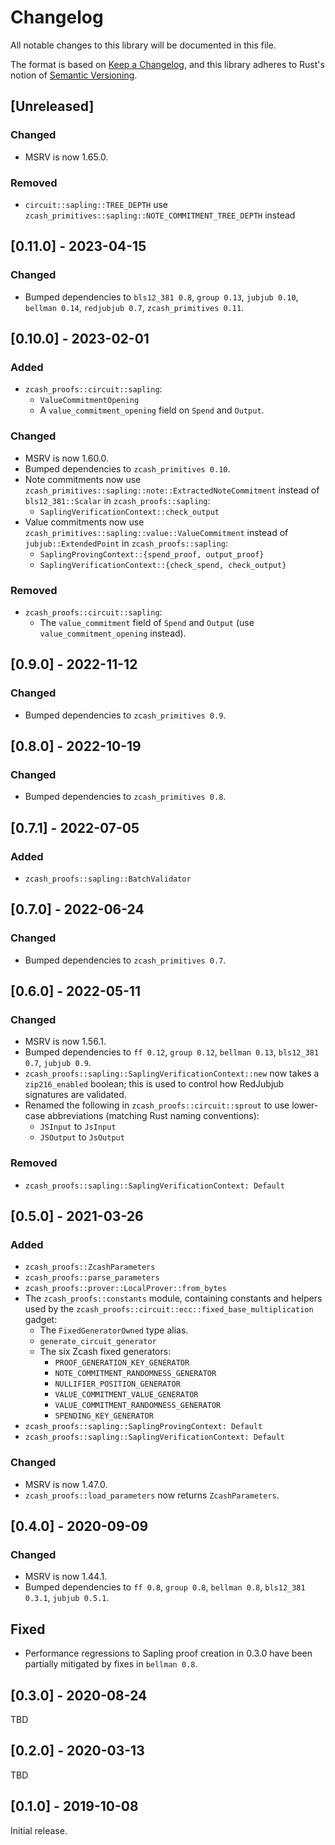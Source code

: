 # Changelog
All notable changes to this library will be documented in this file.

The format is based on [Keep a Changelog](https://keepachangelog.com/en/1.0.0/),
and this library adheres to Rust's notion of
[Semantic Versioning](https://semver.org/spec/v2.0.0.html).

## [Unreleased]
### Changed
- MSRV is now 1.65.0.

### Removed
- `circuit::sapling::TREE_DEPTH` use `zcash_primitives::sapling::NOTE_COMMITMENT_TREE_DEPTH` instead

## [0.11.0] - 2023-04-15
### Changed
- Bumped dependencies to `bls12_381 0.8`, `group 0.13`, `jubjub 0.10`,
  `bellman 0.14`, `redjubjub 0.7`, `zcash_primitives 0.11`.

## [0.10.0] - 2023-02-01
### Added
- `zcash_proofs::circuit::sapling`:
  - `ValueCommitmentOpening`
  - A `value_commitment_opening` field on `Spend` and `Output`.

### Changed
- MSRV is now 1.60.0.
- Bumped dependencies to `zcash_primitives 0.10`.
- Note commitments now use
  `zcash_primitives::sapling::note::ExtractedNoteCommitment` instead of
  `bls12_381::Scalar` in `zcash_proofs::sapling`:
  - `SaplingVerificationContext::check_output`
- Value commitments now use `zcash_primitives::sapling::value::ValueCommitment`
  instead of `jubjub::ExtendedPoint` in `zcash_proofs::sapling`:
  - `SaplingProvingContext::{spend_proof, output_proof}`
  - `SaplingVerificationContext::{check_spend, check_output}`

### Removed
- `zcash_proofs::circuit::sapling`:
  - The `value_commitment` field of `Spend` and `Output` (use
    `value_commitment_opening` instead).

## [0.9.0] - 2022-11-12
### Changed
- Bumped dependencies to `zcash_primitives 0.9`.

## [0.8.0] - 2022-10-19
### Changed
- Bumped dependencies to `zcash_primitives 0.8`.

## [0.7.1] - 2022-07-05
### Added
- `zcash_proofs::sapling::BatchValidator`

## [0.7.0] - 2022-06-24
### Changed
- Bumped dependencies to `zcash_primitives 0.7`.

## [0.6.0] - 2022-05-11
### Changed
- MSRV is now 1.56.1.
- Bumped dependencies to `ff 0.12`, `group 0.12`, `bellman 0.13`,
  `bls12_381 0.7`, `jubjub 0.9`.
- `zcash_proofs::sapling::SaplingVerificationContext::new` now takes a
  `zip216_enabled` boolean; this is used to control how RedJubjub signatures are
  validated.
- Renamed the following in `zcash_proofs::circuit::sprout` to use lower-case
  abbreviations (matching Rust naming conventions):
  - `JSInput` to `JsInput`
  - `JSOutput` to `JsOutput`

### Removed
- `zcash_proofs::sapling::SaplingVerificationContext: Default`

## [0.5.0] - 2021-03-26
### Added
- `zcash_proofs::ZcashParameters`
- `zcash_proofs::parse_parameters`
- `zcash_proofs::prover::LocalProver::from_bytes`
- The `zcash_proofs::constants` module, containing constants and helpers used by
  the `zcash_proofs::circuit::ecc::fixed_base_multiplication` gadget:
  - The `FixedGeneratorOwned` type alias.
  - `generate_circuit_generator`
  - The six Zcash fixed generators:
    - `PROOF_GENERATION_KEY_GENERATOR`
    - `NOTE_COMMITMENT_RANDOMNESS_GENERATOR`
    - `NULLIFIER_POSITION_GENERATOR`
    - `VALUE_COMMITMENT_VALUE_GENERATOR`
    - `VALUE_COMMITMENT_RANDOMNESS_GENERATOR`
    - `SPENDING_KEY_GENERATOR`
- `zcash_proofs::sapling::SaplingProvingContext: Default`
- `zcash_proofs::sapling::SaplingVerificationContext: Default`

### Changed
- MSRV is now 1.47.0.
- `zcash_proofs::load_parameters` now returns `ZcashParameters`.

## [0.4.0] - 2020-09-09
### Changed
- MSRV is now 1.44.1.
- Bumped dependencies to `ff 0.8`, `group 0.8`, `bellman 0.8`,
  `bls12_381 0.3.1`, `jubjub 0.5.1`.

## Fixed
- Performance regressions to Sapling proof creation in 0.3.0 have been partially
  mitigated by fixes in `bellman 0.8`.

## [0.3.0] - 2020-08-24
TBD

## [0.2.0] - 2020-03-13
TBD

## [0.1.0] - 2019-10-08
Initial release.
